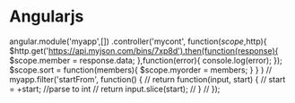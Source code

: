 # Angularjs
angular.module('myapp',[])
	.controller('mycont',
		function($scope,$http){
			$http.get('https://api.myjson.com/bins/7xp8d').then(function(response){
			$scope.member = response.data;
			},function(error){
				console.log(error);
			});
			$scope.sort = function(members){
				$scope.myorder = members;
			}
		}
	)
	// myapp.filter('startFrom', function() {
    // return function(input, start) {
        // start = +start; //parse to int
        // return input.slice(start);
    // }
// });
